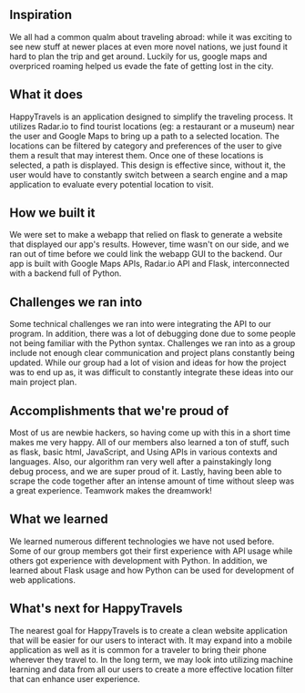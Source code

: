 ## Inspiration
We all had a common qualm about traveling abroad: while it was exciting to see new stuff at newer places at even more novel nations, we just found it hard to plan the trip and get around. Luckily for us, google maps and overpriced roaming helped us evade the fate of getting lost in the city. 

## What it does
HappyTravels is an application designed to simplify the traveling process. It utilizes Radar.io to find tourist locations (eg: a restaurant or a museum) near the user and Google Maps to bring up a path to a selected location. The locations can be filtered by category and preferences of the user to give them a result that may interest them. Once one of these locations is selected, a path is displayed. This design is effective since, without it, the user would have to constantly switch between a search engine and a map application to evaluate every potential location to visit.

## How we built it
We were set to make a webapp that relied on flask to generate a website that displayed our app's results. However, time wasn't on our side, and we ran out of time before we could link the webapp GUI to the backend. Our app is built with Google Maps APIs, Radar.io API and Flask, interconnected with a backend full of Python.

## Challenges we ran into
Some technical challenges we ran into were integrating the API to our program. In addition, there was a lot of debugging done due to some people not being familiar with the Python syntax. Challenges we ran into as a group include not enough clear communication and project plans constantly being updated. While our group had a lot of vision and ideas for how the project was to end up as, it was difficult to constantly integrate these ideas into our main project plan.

## Accomplishments that we're proud of
Most of us are newbie hackers, so having come up with this in a short time makes me very happy. All of our members also learned a ton of stuff, such as flask, basic html, JavaScript, and Using APIs in various contexts and languages. Also, our algorithm ran very well after a painstakingly long debug process, and we are super proud of it. Lastly, having been able to scrape the code together after an intense amount of time without sleep was a great experience. Teamwork makes the dreamwork!

## What we learned
We learned numerous different technologies we have not used before. Some of our group members got their first experience with API usage while others got experience with development with Python. In addition, we learned about Flask usage and how Python can be used for development of web applications. 

## What's next for HappyTravels
The nearest goal for HappyTravels is to create a clean website application that will be easier for our users to interact with. It may expand into a mobile application as well as it is common for a traveler to bring their phone wherever they travel to. In the long term, we may look into utilizing machine learning and data from all our users to create a more effective location filter that can enhance user experience.


